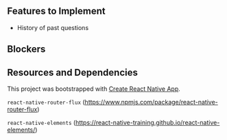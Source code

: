 ## Features to Implement
- History of past questions


## Blockers

## Resources and Dependencies

This project was bootstrapped with [Create React Native App](https://github.com/react-community/create-react-native-app).

`react-native-router-flux`
(https://www.npmjs.com/package/react-native-router-flux)

`react-native-elements`
(https://react-native-training.github.io/react-native-elements/)